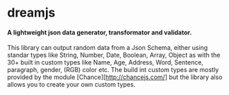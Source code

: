 # dreamjs
#### A lightweight json data generator, transformator and validator.
This library can output random data from a Json Schema, either using standar types like String, Number, Date, Boolean, Array, Object as with the 30+ built in custom types like Name, Age, Address, Word, Sentence, paragraph, gender, (RGB) color etc.
The build int custom types are mostly provided by the module [Chance][http://chancejs.com/] but the library also allows you to create your own custom types.